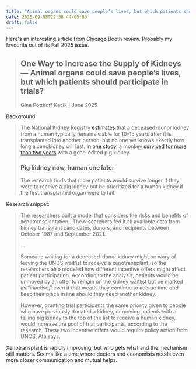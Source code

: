 ```yaml
---
title: "Animal organs could save people’s lives, but which patients should participate in trials?"
date: 2025-09-08T22:38:44-05:00
draft: false
---
```


Here's an interesting article from Chicago Booth review. Probably my favourite out of its Fall 2025 issue.

> ## One Way to Increase the Supply of Kidneys — Animal organs could save people’s lives, but which patients should participate in trials?
>
> Gina Potthoff Kacik | June 2025

Background:

> The National Kidney Registry [estimates](https://www.kidneyregistry.com/for-donors/i-want-to-learn-more-about-living-kidney-donation/) that a deceased-donor kidney from a human typically remains viable for 10–15 years after it is transplanted into another person, but no one yet knows exactly how long a xenokidney will last. [In one study](https://www.nature.com/articles/s41586-023-06594-4), a monkey [survived for more than two years](https://www.theguardian.com/science/2023/oct/11/monkey-survives-two-years-with-pig-kidney-transplant) with a gene-edited pig kidney.
>
> ### Pig kidney now, human one later
>
> The research finds that more patients would survive longer if they were to receive a pig kidney but be prioritized for a human kidney if the first transplanted organ were to fail.

Research snippet:

> The researchers built a model that considers the risks and benefits of xenotransplantation...The researchers fed it all available data from kidney transplant candidates, donors, and recipients between October 1987 and September 2021.
>
> ...
>
> Someone waiting for a deceased-donor kidney might be wary of leaving the UNOS waitlist to receive a xenotransplant, so the researchers also modeled how different incentive offers might affect patient participation. According to the analysis, patients would be unmoved by an offer to remain on the kidney waitlist but be marked as “inactive,” even if that means they continue to accrue time and keep their place in line should they need another kidney. 
>
> However, granting trial participants the same priority given to people who have previously donated a kidney, or moving patients with a failing pig kidney to the top of the list to receive a human kidney, would increase the pool of trial participants, according to the research. These two incentive offers would require policy action from UNOS, Ata says.

Xenotransplant is rapidly improving, but who gets what and the mechanism still matters. Seems like a time where doctors and economists needs even more closer communication and mutual helps.
